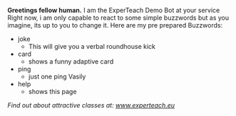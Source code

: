 **Greetings fellow human.**
I am the ExperTeach Demo Bot at your service
Right now, i am only capable to react to some simple buzzwords but as you imagine,
its up to you to change it. Here are my pre prepared Buzzwords:

 - joke
	 - This will give you a verbal roundhouse kick
 - card
	 - shows a funny adaptive card
 - ping
	 - just one ping Vasily
 - help
	 - shows this page
	 
*Find out about attractive classes at: www.experteach.eu*